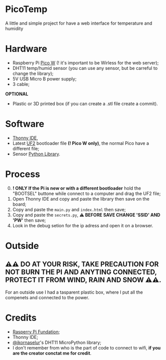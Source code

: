 # PicoTemp
A little and simple project for have a web interface for temperature and humidity 

# Hardware

- Raspberry Pi [Pico W](https://www.raspberrypi.com/products/raspberry-pi-pico/?variant=raspberry-pi-pico-w) (! it's important to be Wirless for the web server);
- DHT11 temp/humid sensor (you can use any sensor, but be carreful to change the library);
- 5V USB Micro B power supply;
- 3 cable;

**OPTIONAL**

- Plastic or 3D printed box (if you can create a .stl file create a commit).

# Software

- [Thonny IDE](https://thonny.org/),
- Latest [UF2](https://micropython.org/download/rp2-pico-w/) bootloader file **(! Pico W only)**, the normal Pico have a different file;
- Sensor [Python Library](https://github.com/ikornaselur/pico-libs/tree/master/src/dht11).

# Process

0. **! ONLY If the Pi is new or with a different bootloader** hold the "BOOTSEL" buttone while connect to a computer and drag the UF2 file;
1. Open Thonny IDE and copy and paste the library then save on the board;
2. Copy and paste the `main.py` and `index.html` then save;
3. Copy and paste the `secrets.py`, **⚠ BEFORE SAVE CHANGE 'SSID' AND 'PW'** then save;
4. Look in the debug setion for the ip adress and open it on a browser.

# Outside
## ⚠⚠ DO AT YOUR RISK, TAKE PRECAUTION FOR NOT BURN THE PI AND ANYTING CONNECTED, PROTECT IT FROM WIND, RAIN AND SNOW ⚠⚠.
For an outside use I had a tasparent plastic box, where I put all the compenets and connected to the power.

# Credits
- [Rasperry Pi Fundation](https://www.raspberrypi.com);
- Thonny IDE;
- [@ikornaselur](https://github.com/ikornaselur/)'s DHT11 MicroPython library;
- I don't remember from who is the part of code to connect to wifi, **if you are the creator conctat me for credit**.
